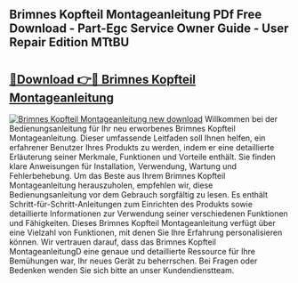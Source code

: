 ## Brimnes Kopfteil Montageanleitung PDf Free Download - Part-Egc Service Owner Guide - User Repair Edition MTtBU

# <h2><a href="http://df6e7d.blite.top/?on=Brimnes+Kopfteil+Montageanleitung">🔗Download 👉🔴 Brimnes Kopfteil Montageanleitung</a></h2>

[![Brimnes Kopfteil Montageanleitung new download](https://i.imgur.com/lujVjoI.png)](http://df6e7d.blite.top/?on=Brimnes+Kopfteil+Montageanleitung)
Willkommen bei der Bedienungsanleitung für Ihr neu erworbenes Brimnes Kopfteil Montageanleitung. Dieser umfassende Leitfaden soll Ihnen helfen, ein erfahrener Benutzer Ihres Produkts zu werden, indem er eine detaillierte Erläuterung seiner Merkmale, Funktionen und Vorteile enthält. Sie finden klare Anweisungen für Installation, Verwendung, Wartung und Fehlerbehebung. Um das Beste aus Ihrem Brimnes Kopfteil Montageanleitung herauszuholen, empfehlen wir, diese Bedienungsanleitung vor dem Gebrauch sorgfältig zu lesen. Es enthält Schritt-für-Schritt-Anleitungen zum Einrichten des Produkts sowie detaillierte Informationen zur Verwendung seiner verschiedenen Funktionen und Fähigkeiten. Dieses Brimnes Kopfteil Montageanleitung verfügt über eine Vielzahl von Funktionen, mit denen Sie Ihre Erfahrung personalisieren können. Wir vertrauen darauf, dass das Brimnes Kopfteil MontageanleitungD eine genaue und detaillierte Ressource für Ihre Bemühungen war, Ihr neues Gerät zu beherrschen. Bei Fragen oder Bedenken wenden Sie sich bitte an unser Kundendienstteam.
